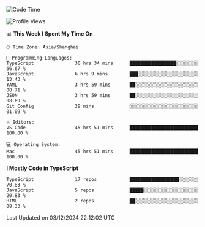 <!--START_SECTION:waka-->
![Code Time](http://img.shields.io/badge/Code%20Time-7%2C031%20hrs%2040%20mins-blue)

![Profile Views](http://img.shields.io/badge/Profile%20Views-1-blue)

📊 **This Week I Spent My Time On** 

```text
🕑︎ Time Zone: Asia/Shanghai

💬 Programming Languages: 
TypeScript               30 hrs 34 mins      █████████████████░░░░░░░░   66.67 % 
JavaScript               6 hrs 9 mins        ███░░░░░░░░░░░░░░░░░░░░░░   13.43 % 
YAML                     3 hrs 59 mins       ██░░░░░░░░░░░░░░░░░░░░░░░   08.71 % 
JSON                     3 hrs 59 mins       ██░░░░░░░░░░░░░░░░░░░░░░░   08.69 % 
Git Config               29 mins             ░░░░░░░░░░░░░░░░░░░░░░░░░   01.09 % 

🔥 Editors: 
VS Code                  45 hrs 51 mins      █████████████████████████   100.00 % 

💻 Operating System: 
Mac                      45 hrs 51 mins      █████████████████████████   100.00 % 
```

**I Mostly Code in TypeScript** 

```text
TypeScript               17 repos            ██████████████████░░░░░░░   70.83 % 
JavaScript               5 repos             █████░░░░░░░░░░░░░░░░░░░░   20.83 % 
HTML                     2 repos             ██░░░░░░░░░░░░░░░░░░░░░░░   08.33 % 
```




 Last Updated on 03/12/2024 22:12:02 UTC
<!--END_SECTION:waka-->
